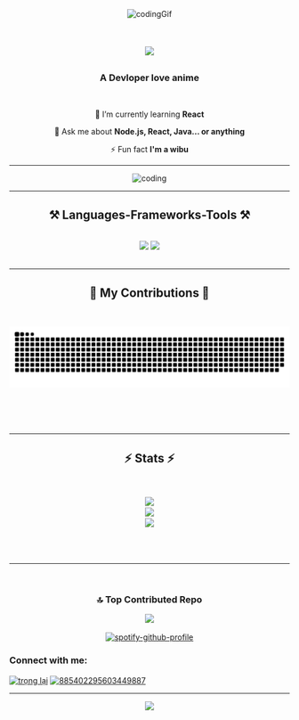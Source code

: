 
 <div align="center">
 <img height=300 width=2000 src="https://user-images.githubusercontent.com/109351602/202650321-7f4da361-f98f-4345-8df4-adf352a11322.gif" alt="codingGif" />
 </div>
<h1 align="center">
    <img src="https://readme-typing-svg.herokuapp.com/?font=Righteous&size=35&center=true&vCenter=true&width=500&height=70&duration=4000&lines=Hi+There...!;+I'm+FuZa!;+I'm+a+developer;+Love+anime..." />
</h1>

<h3 align="center">A Devloper love anime</h3>

<br/>

<div align="center" >
    
 🌱 I’m currently learning **React**

💬 Ask me about **Node.js, React, Java... or anything**

⚡ Fun fact **I'm a wibu**
 </div>
 <hr/>
 <div align="center">
 <img  src="https://steamuserimages-a.akamaihd.net/ugc/90470964761468233/EBE96184DD5BD1AFD12E7550B87CE0E24D9772AB/?imw=5000&imh=5000&ima=fit&impolicy=Letterbox&imcolor=%23000000&letterbox=false" alt="coding" />
 </div>
 <hr/>
<h2 align="center">⚒️ Languages-Frameworks-Tools ⚒️</h2>
<br/>
<div align="center">
    <img src="https://skillicons.dev/icons?i=react,bootstrap,mui,html,css,vscode,github,git,postman" />
    <img src="https://skillicons.dev/icons?i=nodejs,javascript,express,java,mysql" /><br>
</div>

<br/>
<hr/>

<div align="center">
<h2>🐍 My Contributions 🐍</h2>
<br>
 
![snake animation](https://github.com/TrongLai301/TrongLai301/blob/output/github-contribution-grid-snake.svg)

<br/><br/><br/>
</div>

<hr/>

<h2 align="center">⚡ Stats ⚡</h2>
<br>
<div align=center>
 
 ![](https://github-readme-stats.vercel.app/api?username=Tronglai301&theme=radical&hide_border=false&include_all_commits=false&count_private=false)<br/>
![](https://github-readme-streak-stats.herokuapp.com/?user=Tronglai301&theme=radical&hide_border=false)<br/>
![](https://github-readme-stats.vercel.app/api/top-langs/?username=Tronglai301&theme=radical&hide_border=false&include_all_commits=false&count_private=false&layout=compact)

</div>
<br/><br/>
<hr/>
<br/>
<div align="center">

### 🔝 Top Contributed Repo
![](https://github-contributor-stats.vercel.app/api?username=Tronglai301&limit=5&theme=radical&combine_all_yearly_contributions=true)

[![spotify-github-profile](https://spotify-recently-played-readme.vercel.app/api?user=314a2ziu6w625nnz25pbl2qiyh4a&unique={true|1|on|yes})](https://github.com/kittinan/spotify-github-profile)

<div>

<div>
 
<div width=390>
  <h3 align="left">Connect with me:</h3>
<p align="left">
<a href="https://fb.com/trọng lại" target="blank"><img align="center" src="https://raw.githubusercontent.com/rahuldkjain/github-profile-readme-generator/master/src/images/icons/Social/facebook.svg" alt="trọng lại" height="30" width="40" /></a>
<a href="https://discord.gg/885402295603449887" target="blank"><img align="center" src="https://raw.githubusercontent.com/rahuldkjain/github-profile-readme-generator/master/src/images/icons/Social/discord.svg" alt="885402295603449887" height="30" width="40" /></a>
</p>
</div>


</div>

---

[![](https://visitcount.itsvg.in/api?id=Tronglai301&icon=2&color=4)](https://visitcount.itsvg.in)

   
</div>
  
</div>

<br/>
